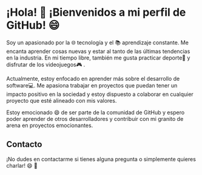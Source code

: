 # ¡Hola! 👋 ¡Bienvenidos a mi perfil de GitHub! 😄

Soy un apasionado por la 🌐 tecnología y el 📚 aprendizaje constante. Me encanta aprender cosas nuevas y estar al tanto de las últimas tendencias en la industria. En mi tiempo libre, también me gusta practicar deporte🏀 y disfrutar de los videojuegos🎮 .

Actualmente, estoy enfocado en aprender más sobre el desarrollo de software💻. Me apasiona trabajar en proyectos que puedan tener un impacto positivo en la sociedad y estoy dispuesto a colaborar en cualquier proyecto que esté alineado con mis valores.

Estoy emocionado 😄 de ser parte de la comunidad de GitHub y espero poder aprender de otros desarrolladores y contribuir con mi granito de arena en proyectos emocionantes.

## Contacto 
¡No dudes en contactarme si tienes alguna pregunta o simplemente quieres charlar! 😄 📩 


[Github]:<https://github.com/JorgeJhan>



